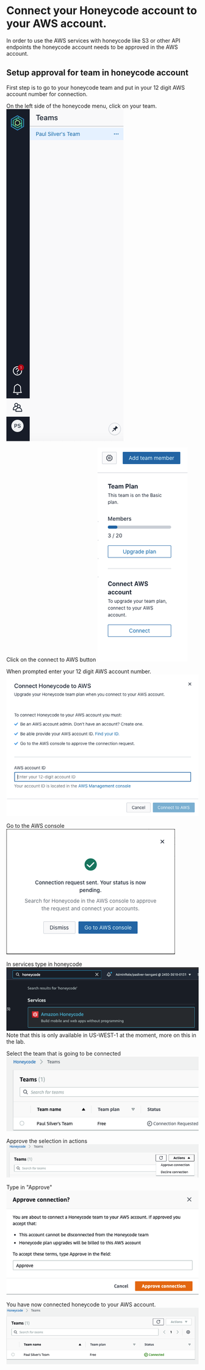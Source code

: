 # Connect your Honeycode account to your AWS account.

In order to use the AWS services with honeycode like S3 or other API endpoints the honeycode account needs to be approved in the AWS account.

## Setup approval for team in honeycode account
First step is to go to your honeycode team and put in your 12 digit AWS account number for connection. 

On the left side of the honeycode menu, click on your team. 
![openteam](/images/openteam.png)

Click on the connect to AWS button
![clickconnectbutton](/images/clickconnectbutton.png)

When prompted enter your 12 digit AWS account number.
![12digitaccnumber](/images/enter12digitaccount.png)

Go to the AWS console
![awsconsole](/images/gotoaws.png)

In services type in honeycode
![honeycode](/images/honeycodeserviceconsole.png)
Note that this is only available in US-WEST-1 at the moment, more on this in the lab.

Select the team that is going to be connected
![teamselect](/images/teamselect.png)

Approve the selection in actions
![approve](/images/approveaction.png)

Type in "Approve"
![typeinapprove](/images/typeinapprove.png)

You have now connected honeycode to your AWS account.
![connected](/images/connected.png)
 